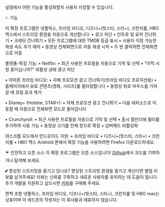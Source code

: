 설정에서 어떤 기능을 활성화할지 사용자 지정할 수 있습니다.

✨ 기능

이 확장 프로그램은 넷플릭스, 프라임 비디오, 디즈니+(핫스타, 스타+), 크런치롤, HBO 맥스에서 스트리밍 환경을 자동으로 개선합니다:
  • 광고 차단
  • 인트로 및 요약 건너뛰기
  • 크레딧 건너뛰기
  • 모든 프로그램에 대한 TMDB 등급 표시
  • 사용자 지정 가능한 재생 속도 추가 제어
  • 동영상 전체화면으로 자동 재생 시작
  • 두 번 클릭하면 전체화면으로 이동

플랫폼-특정 기능:
  • Netflix:
      • 최근 사용한 프로필을 자동으로 기억 및 선택
      • "아직 시청 중이십니까?" 비활성 상태 경고 차단

  • 아마존 프라임 비디오:
      • 자체 프로모션 광고 건너뛰기(프라임 비디오 프로덕션용)
      • 홈페이지에서 유료 콘텐츠(영화, 시리즈)를 필터링합니다
      • 동영상 위로 마우스를 가져갈 때 흐림 효과 제거

  • Disney+ (Hotstar, STAR+):
      • 자체 프로모션 광고 건너뛰기
      • 다음 에피소드로 이동할 때 자동으로 전체화면 모드로 돌아갑니다

  • Crunchyroll:
      • 최근 사용한 프로필을 자동으로 기억 및 선택
      • 출시 캘린더에 필터를 추가하여 사용 가능
      • 동영상 크기를 전체 창으로 확장
      • 넘버패드 비활성화

데스크톱 모드에서 안드로이드 지원:
  • 프라임 비디오
  • 디즈니+(핫스타, 스타+)
  • 크런치롤
  • HBO 맥스
Android 폰에서 확장 기능을 사용하려면 Firefox 다운로드하세요.

☔ 안전하고 오픈 소스
이 확장 프로그램은 오픈 소스입니다! [Github](https://github.com/Dreamlinerm/Netflix-Prime-Auto-Skip)에서 코드를 기여하거나 탐색해 보세요.

💕 향상된 스트리밍을 즐기고 있나요? 
향상된 스트리밍 환경을 즐기고 계신다면 별점 리뷰를 남겨주세요! 리뷰는 신뢰를 구축하고 새로운 사용자를 유치하는 데 도움이 됩니다.
추가 개발을 지원하고 싶으시면 <a href='https://github.com/sponsors/Dreamlinerm' target='_blank'>커피</a>를 구매해 주세요.

면책 조항
넷플릭스, 프라임 비디오, 디즈니+(핫스타, 스타+), 크런치롤 및 HBO max는 상표이며 이 애드온의 작성자는 이 회사들과 제휴하지 않습니다.
